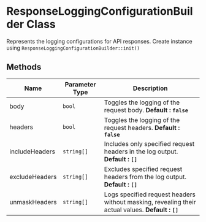 
# ResponseLoggingConfigurationBuilder Class

Represents the logging configurations for API responses. Create instance using `ResponseLoggingConfigurationBuilder::init()`

## Methods

| Name | Parameter Type | Description |
|  --- | --- | --- |
| body | `bool` | Toggles the logging of the request body. **Default : `false`** |
| headers | `bool` | Toggles the logging of the request headers. **Default : `false`** |
| includeHeaders | `string[]` | Includes only specified request headers in the log output. **Default : `[]`** |
| excludeHeaders | `string[]` | Excludes specified request headers from the log output. **Default : `[]`** |
| unmaskHeaders | `string[]` | Logs specified request headers without masking, revealing their actual values. **Default : `[]`** |

